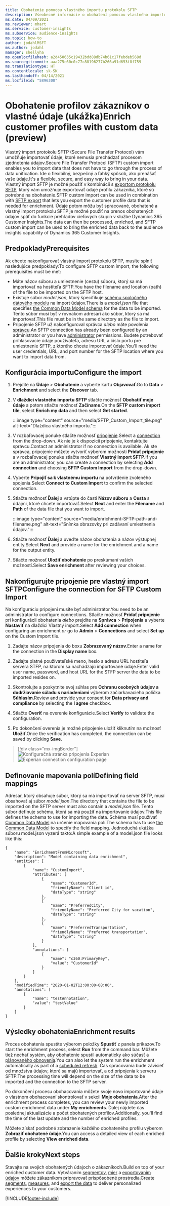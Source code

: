 ```yaml
---
title: Obohatenie pomocou vlastného importu protokolu SFTP
description: Všeobecné informácie o obohatení pomocou vlastného importu protokolu SFTP.
ms.date: 04/09/2021
ms.reviewer: mhart
ms.service: customer-insights
ms.subservice: audience-insights
ms.topic: how-to
author: jodahlMSFT
ms.author: jodahl
manager: shellyha
ms.openlocfilehash: a2d450635c19432bdd88db74b61c17febdeb568d
ms.sourcegitcommit: aaa275c60c0c77c88196277b266a91d653f8f759
ms.translationtype: HT
ms.contentlocale: sk-SK
ms.lasthandoff: 04/14/2021
ms.locfileid: "5896300"
---
```

# <a name="enrich-customer-profiles-with-custom-data-preview"></a><span data-ttu-id="dff93-103">Obohatenie profilov zákazníkov o vlastné údaje (ukážka)</span><span class="sxs-lookup"><span data-stu-id="dff93-103">Enrich customer profiles with custom data (preview)</span></span>

<span data-ttu-id="dff93-104">Vlastný import protokolu SFTP (Secure File Transfer Protocol) vám umožňuje importovať údaje, ktoré nemusia prechádzať procesom zjednotenia údajov.</span><span class="sxs-lookup"><span data-stu-id="dff93-104">Secure File Transfer Protocol (SFTP) custom import enables you to import data that does not have to go through the process of data unification.</span></span> <span data-ttu-id="dff93-105">Ide o flexibilný, bezpečný a ľahký spôsob, ako prenášať vaše údaje.</span><span class="sxs-lookup"><span data-stu-id="dff93-105">It's a flexible, secure, and easy way to bring in your data.</span></span> <span data-ttu-id="dff93-106">Vlastný import SFTP je možné použiť v kombinácii s [exportom protokolu SFTP](export-sftp.md), ktorý vám umožňuje exportovať údaje profilu zákazníka, ktoré sú potrebné na obohatenie.</span><span class="sxs-lookup"><span data-stu-id="dff93-106">SFTP custom import can be used in combination with [SFTP export](export-sftp.md) that lets you export the customer profile data that is needed for enrichment.</span></span> <span data-ttu-id="dff93-107">Údaje potom môžu byť spracované, obohatené a vlastný import protokolu SFTP je možné použiť na prenos obohatených údajov späť do funkcie prehľadov cieľových skupín v službe Dynamics 365 Customer Insights.</span><span class="sxs-lookup"><span data-stu-id="dff93-107">The data can then be processed, enriched, and SFTP custom import can be used to bring the enriched data back to the audience insights capability of Dynamics 365 Customer Insights.</span></span>

## <a name="prerequisites"></a><span data-ttu-id="dff93-108">Predpoklady</span><span class="sxs-lookup"><span data-stu-id="dff93-108">Prerequisites</span></span>

<span data-ttu-id="dff93-109">Ak chcete nakonfigurovať vlastný import protokolu SFTP, musíte splniť nasledujúce predpoklady:</span><span class="sxs-lookup"><span data-stu-id="dff93-109">To configure SFTP custom import, the following prerequisites must be met:</span></span>

- <span data-ttu-id="dff93-110">Máte názov súboru a umiestnenie (cestu) súboru, ktorý sa má importovať na hostiteľa SFTP.</span><span class="sxs-lookup"><span data-stu-id="dff93-110">You have the filename and location (path) of the file to be imported on the SFTP host.</span></span>
- <span data-ttu-id="dff93-111">Existuje súbor *model.json*, ktorý špecifikuje [schému spoločného dátového modelu](/common-data-model/) na import údajov.</span><span class="sxs-lookup"><span data-stu-id="dff93-111">There is a *model.json* file that specifies [the Common Data Model schema](/common-data-model/) for the data to be imported.</span></span> <span data-ttu-id="dff93-112">Tento súbor musí byť v rovnakom adresári ako súbor, ktorý sa má importovať.</span><span class="sxs-lookup"><span data-stu-id="dff93-112">This file must be in the same directory as the file to import.</span></span>
- <span data-ttu-id="dff93-113">Pripojenie SFTP už nakonfiguroval správca *alebo* máte povolenia [správcu](permissions.md#administrator).</span><span class="sxs-lookup"><span data-stu-id="dff93-113">An SFTP connection has already been configured by an administrator *or* you have [administrator](permissions.md#administrator) permissions.</span></span> <span data-ttu-id="dff93-114">Budete potrebovať prihlasovacie údaje používateľa, adresu URL a číslo portu pre umiestnenie SFTP, z ktorého chcete importovať údaje.</span><span class="sxs-lookup"><span data-stu-id="dff93-114">You'll need the user credentials, URL, and port number for the SFTP location where you want to import data from.</span></span>


## <a name="configure-the-import"></a><span data-ttu-id="dff93-115">Konfigurácia importu</span><span class="sxs-lookup"><span data-stu-id="dff93-115">Configure the import</span></span>

1. <span data-ttu-id="dff93-116">Prejdite na **Údaje** > **Obohatenie** a vyberte kartu **Objavovať**.</span><span class="sxs-lookup"><span data-stu-id="dff93-116">Go to **Data** > **Enrichment** and select the **Discover** tab.</span></span>

1. <span data-ttu-id="dff93-117">V **dlaždici vlastného importu SFTP** stlačte možnosť **Obohatiť moje údaje** a potom stlačte možnosť **Začíname**.</span><span class="sxs-lookup"><span data-stu-id="dff93-117">On the **SFTP custom import tile**, select **Enrich my data** and then select **Get started**.</span></span>

   :::image type="content" source="media/SFTP_Custom_Import_tile.png" alt-text="Dlaždica vlastného importu.":::

1. <span data-ttu-id="dff93-119">V rozbaľovacej ponuke stlačte možnosť [pripojenie](connections.md).</span><span class="sxs-lookup"><span data-stu-id="dff93-119">Select a [connection](connections.md) from the drop-down.</span></span> <span data-ttu-id="dff93-120">Ak nie je k dispozícii pripojenie, kontaktujte správcu.</span><span class="sxs-lookup"><span data-stu-id="dff93-120">Contact an administrator if no connection is available.</span></span> <span data-ttu-id="dff93-121">Ak ste správca, pripojenie môžete vytvoriť výberom možnosti **Pridať pripojenie** a v rozbaľovacej ponuke stlačte možnosť **Vlastný import SFTP**.</span><span class="sxs-lookup"><span data-stu-id="dff93-121">If you are an administrator, you can create a connection by selecting **Add connection** and choosing **SFTP Custom Import** from the drop-down.</span></span>

1. <span data-ttu-id="dff93-122">Vyberte **Pripojiť sa k vlastnému importu** na potvrdenie zvoleného spojenia.</span><span class="sxs-lookup"><span data-stu-id="dff93-122">Select **Connect to Custom Import** to confirm the selected connection.</span></span>

1.  <span data-ttu-id="dff93-123">Stlačte možnosť **Ďalej** a vstúpte do časti **Názov súboru** a **Cesta** s údajmi, ktoré chcete importovať.</span><span class="sxs-lookup"><span data-stu-id="dff93-123">Select **Next** and enter the **Filename** and **Path** of the data file that you want to import.</span></span>

    :::image type="content" source="media/enrichment-SFTP-path-and-filename.png" alt-text="Snímka obrazovky pri zadávaní umiestnenia údajov.":::

1. <span data-ttu-id="dff93-125">Stlačte možnosť **Ďalej** a uveďte názov obohatenia a názov výstupnej entity.</span><span class="sxs-lookup"><span data-stu-id="dff93-125">Select **Next** and provide a name for the enrichment and a name for the output entity.</span></span> 

1. <span data-ttu-id="dff93-126">Stlačte možnosť **Uložiť obohatenie** po preskúmaní vašich možností.</span><span class="sxs-lookup"><span data-stu-id="dff93-126">Select **Save enrichment** after reviewing your choices.</span></span>

## <a name="configure-the-connection-for-sftp-custom-import"></a><span data-ttu-id="dff93-127">Nakonfigurujte pripojenie pre vlastný import SFTP</span><span class="sxs-lookup"><span data-stu-id="dff93-127">Configure the connection for SFTP Custom Import</span></span> 

<span data-ttu-id="dff93-128">Na konfiguráciu pripojení musíte byť administrátor.</span><span class="sxs-lookup"><span data-stu-id="dff93-128">You need to be an administrator to configure connections.</span></span> <span data-ttu-id="dff93-129">Stlačte možnosť **Pridať pripojenie** pri konfigurácii obohatenia *alebo* prejdite na **Správca** > **Pripojenia** a vyberte **Nastaviť** na dlaždici Vlastný import.</span><span class="sxs-lookup"><span data-stu-id="dff93-129">Select **Add connection** when configuring an enrichment *or* go to **Admin** > **Connections** and select **Set up** on the Custom Import tile.</span></span>

1. <span data-ttu-id="dff93-130">Zadajte názov pripojenia do boxu **Zobrazovaný názov**.</span><span class="sxs-lookup"><span data-stu-id="dff93-130">Enter a name for the connection in the **Display name** box.</span></span>

1. <span data-ttu-id="dff93-131">Zadajte platné používateľské meno, heslo a adresu URL hostiteľa servera STFP, na ktorom sa nachádzajú importované údaje.</span><span class="sxs-lookup"><span data-stu-id="dff93-131">Enter valid user name, password, and host URL for the STFP server the data to be imported resides on.</span></span>

1. <span data-ttu-id="dff93-132">Skontrolujte a poskytnite svoj súhlas pre **Ochranu osobných údajov a dodržiavanie súladu s nariadeniami** výberom začiarkavacieho políčka **Súhlasím**.</span><span class="sxs-lookup"><span data-stu-id="dff93-132">Review and provide your consent for **Data privacy and compliance** by selecting the **I agree** checkbox.</span></span>

1. <span data-ttu-id="dff93-133">Stlačte **Overiť** na overenie konfigurácie.</span><span class="sxs-lookup"><span data-stu-id="dff93-133">Select **Verify** to validate the configuration.</span></span>

1. <span data-ttu-id="dff93-134">Po dokončení overenia je možné pripojenie uložiť kliknutím na možnosť **Uložiť**.</span><span class="sxs-lookup"><span data-stu-id="dff93-134">Once the verification has completed, the connection can be saved by clicking **Save**.</span></span>

> [!div class="mx-imgBorder"]
   > <span data-ttu-id="dff93-135">![Konfiguračná stránka pripojenia Experian](media/enrichment-SFTP-connection.png "Konfiguračná stránka pripojenia Experian")</span><span class="sxs-lookup"><span data-stu-id="dff93-135">![Experian connection configuration page](media/enrichment-SFTP-connection.png "Experian connection configuration page")</span></span>


## <a name="defining-field-mappings"></a><span data-ttu-id="dff93-136">Definovanie mapovania polí</span><span class="sxs-lookup"><span data-stu-id="dff93-136">Defining field mappings</span></span> 

<span data-ttu-id="dff93-137">Adresár, ktorý obsahuje súbor, ktorý sa má importovať na server SFTP, musí obsahovať aj súbor *model.json*.</span><span class="sxs-lookup"><span data-stu-id="dff93-137">The directory that contains the file to be imported on the SFTP server must also contain a *model.json* file.</span></span> <span data-ttu-id="dff93-138">Tento súbor definuje schému, ktorá sa má použiť na importovanie údajov.</span><span class="sxs-lookup"><span data-stu-id="dff93-138">This file defines the schema to use for importing the data.</span></span> <span data-ttu-id="dff93-139">Schéma musí používať [Common Data Model](/common-data-model/) na určenie mapovania polí.</span><span class="sxs-lookup"><span data-stu-id="dff93-139">The schema has to use [the Common Data Model](/common-data-model/) to specify the field mapping.</span></span> <span data-ttu-id="dff93-140">Jednoduchá ukážka súboru model.json vyzerá takto:</span><span class="sxs-lookup"><span data-stu-id="dff93-140">A simple example of a model.json file looks like this:</span></span>

```
{
    "name": "EnrichmentFromMicrosoft",
    "description": "Model containing data enrichment",
    "entities": [
        {
            "name": "CustomImport",
            "attributes": [
                {
                    "name": "CustomerId",
                    "friendlyName": "Client id",
                    "dataType": "string"
                },
                {
                    "name": "PreferredCity",
                    "friendlyName": "Preferred City for vacation",
                    "dataType": "string"
                },
                {
                    "name": "PreferredTransportation",
                    "friendlyName": "Preferred transportation",
                    "dataType": "string"
                }
            ],
            "annotations": [
                {
                    "name": "c360:PrimaryKey",
                    "value": "CustomerId"
                }
            ]
        }
    ],
    "modifiedTime": "2020-01-02T12:00:00+08:00",
    "annotations": [
        {
            "name": "testAnnotation",
            "value": "testValue"
        }
    ]
}
```

## <a name="enrichment-results"></a><span data-ttu-id="dff93-141">Výsledky obohatenia</span><span class="sxs-lookup"><span data-stu-id="dff93-141">Enrichment results</span></span>

<span data-ttu-id="dff93-142">Proces obohatenia spustíte výberom položky **Spustiť** z panela príkazov.</span><span class="sxs-lookup"><span data-stu-id="dff93-142">To start the enrichment process, select **Run** from the command bar.</span></span> <span data-ttu-id="dff93-143">Môžete tiež nechať systém, aby obohatenie spustil automaticky ako súčasť a [plánovaného obnovenia](system.md#schedule-tab).</span><span class="sxs-lookup"><span data-stu-id="dff93-143">You can also let the system run the enrichment automatically as part of a [scheduled refresh](system.md#schedule-tab).</span></span> <span data-ttu-id="dff93-144">Čas spracovania bude závisieť od množstva údajov, ktoré sa majú importovať, a od pripojenia k serveru SFTP.</span><span class="sxs-lookup"><span data-stu-id="dff93-144">The processing time will depend on the size of the data to be imported and the connection to the SFTP server.</span></span>

<span data-ttu-id="dff93-145">Po dokončení procesu obohacovania môžete svoje novo importované údaje o vlastnom obohacovaní skontrolovať v sekcii **Moje obohatenia**.</span><span class="sxs-lookup"><span data-stu-id="dff93-145">After the enrichment process completes, you can review your newly imported custom enrichment data under **My enrichments**.</span></span> <span data-ttu-id="dff93-146">Ďalej nájdete čas poslednej aktualizácie a počet obohatených profilov.</span><span class="sxs-lookup"><span data-stu-id="dff93-146">Additionally, you'll find the time of the last update and the number of enriched profiles.</span></span>

<span data-ttu-id="dff93-147">Môžete získať podrobné zobrazenie každého obohateného profilu výberom **Zobraziť obohatené údaje**.</span><span class="sxs-lookup"><span data-stu-id="dff93-147">You can access a detailed view of each enriched profile by selecting **View enriched data**.</span></span>

## <a name="next-steps"></a><span data-ttu-id="dff93-148">Ďalšie kroky</span><span class="sxs-lookup"><span data-stu-id="dff93-148">Next steps</span></span>

<span data-ttu-id="dff93-149">Stavajte na svojich obohatených údajoch o zákazníkoch.</span><span class="sxs-lookup"><span data-stu-id="dff93-149">Build on top of your enriched customer data.</span></span> <span data-ttu-id="dff93-150">Vytváraním [segmentov](segments.md), [mier](measures.md) a [exportovaním údajov](export-destinations.md) môžete zákazníkom pripravovať prispôsobené prostredia.</span><span class="sxs-lookup"><span data-stu-id="dff93-150">Create [segments](segments.md), [measures](measures.md), and [export the data](export-destinations.md) to deliver personalized experiences to your customers.</span></span>

[!INCLUDE[footer-include](../includes/footer-banner.md)]
